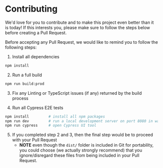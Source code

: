 # Contributing

We'd love for you to contribute and to make this project even better than it is today! If this interests you, please make sure to follow the steps below before creating a Pull Request.

Before accepting any Pull Request, we would like to remind you to follow the following steps:

1. Install all dependencies
```sh
npm install
```

2. Run a full build
```sh
npm run build:prod
```

3. Fix any Linting or TypeScript issues (if any) returned by the build process

4. Run all Cypress E2E tests
```bash
npm install         # install all npm packages
npm run dev         # run a local development server on port 8080 in watch mode (or `npm run serve` without watch)
npm run cypress     # open Cypress UI tool
```

5. If you completed step 2 and 3, then the final step would be to proceed with your Pull Request
   - **NOTE** even though the `dist/` folder is included in Git for portability, you could choose (we actually strongly recommend) that you ignore/disregard these files from being included in your Pull Request.
